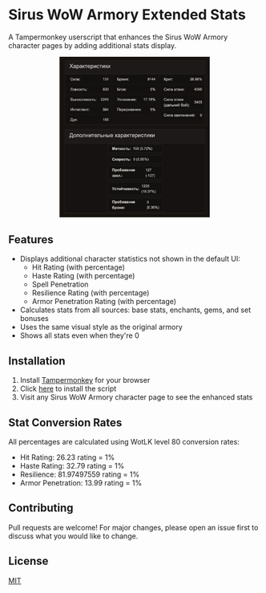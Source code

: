 # Sirus WoW Armory Extended Stats
A Tampermonkey userscript that enhances the Sirus WoW Armory character pages by adding additional stats display.

<p align="center">
  <img src="https://github.com/TurboKach/wow-sirus-extended-armory/raw/master/screenshots/preview.jpg" width="300">
</p>

## Features
- Displays additional character statistics not shown in the default UI:
  - Hit Rating (with percentage)
  - Haste Rating (with percentage)
  - Spell Penetration
  - Resilience Rating (with percentage)
  - Armor Penetration Rating (with percentage)
- Calculates stats from all sources: base stats, enchants, gems, and set bonuses
- Uses the same visual style as the original armory
- Shows all stats even when they're 0
## Installation
1. Install [Tampermonkey](https://www.tampermonkey.net/) for your browser
2. Click [here](https://github.com/TurboKach/wow-sirus-extended-armory/raw/refs/heads/master/sirus-wow-extended-stats.user.js) to install the script
3. Visit any Sirus WoW Armory character page to see the enhanced stats
## Stat Conversion Rates
All percentages are calculated using WotLK level 80 conversion rates:
- Hit Rating: 26.23 rating = 1%
- Haste Rating: 32.79 rating = 1%
- Resilience: 81.97497559 rating = 1%
- Armor Penetration: 13.99 rating = 1%
## Contributing
Pull requests are welcome! For major changes, please open an issue first to discuss what you would like to change.
## License
[MIT](LICENSE)
